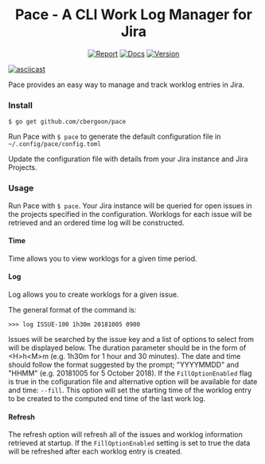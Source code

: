 <h1 align="center">Pace - A CLI Work Log Manager for Jira</h1>
<p align="center">
<a href="https://goreportcard.com/report/github.com/cbergoon/pace"><img src="https://goreportcard.com/badge/github.com/cbergoon/pace?1=2" alt="Report"></a>
<a href="https://godoc.org/github.com/cbergoon/pace"><img src="https://img.shields.io/badge/godoc-reference-brightgreen.svg" alt="Docs"></a>
<a href="#"><img src="https://img.shields.io/badge/version-0.1.0-brightgreen.svg" alt="Version"></a>
</p>

[![asciicast](https://asciinema.org/a/204973.png)](https://asciinema.org/a/204973?t=8)

Pace provides an easy way to manage and track worklog entries in Jira. 

### Install

```
$ go get github.com/cbergoon/pace
```

Run Pace with ```$ pace``` to generate the default configuration file in ```~/.config/pace/config.toml```

Update the configuration file with details from your Jira instance and Jira Projects. 

### Usage

Run Pace with ```$ pace```. Your Jira instance will be queried for open issues in the projects specified in the configuration. Worklogs for each issue will be retrieved and an ordered time log will be constructed. 

#### Time

Time allows you to view worklogs for a given time period. 

#### Log

Log allows you to create worklogs for a given issue. 

The general format of the command is: 
``` 
>>> log ISSUE-100 1h30m 20181005 0900
``` 

Issues will be searched by the issue key and a list of options to select from will be displayed below. The duration parameter should be in the form of \<H\>h\<M\>m (e.g. 1h30m for 1 hour and 30 minutes). The date and time should follow the format suggested by the prompt; "YYYYMMDD" and "HHMM" (e.g. 20181005 for 5 October 2018). If the ```FillOptionEnabled``` flag is true in the cofiguration file and alternative option will be available for date and time: ```--fill```. This option will set the starting time of the worklog entry to be created to the computed end time of the last work log. 

#### Refresh

The refresh option will refresh all of the issues and worklog information retrieved at startup. If the ```FillOptionEnabled``` setting is set to true the data will be refreshed after each worklog entry is created. 


